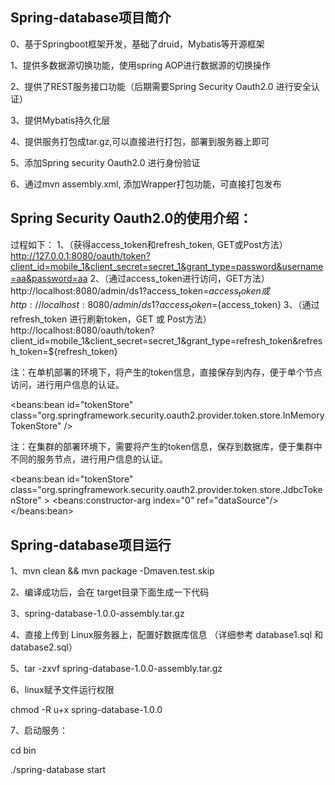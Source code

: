 ## Spring-database项目简介
0、基于Springboot框架开发，基础了druid，Mybatis等开源框架

1、提供多数据源切换功能，使用spring AOP进行数据源的切换操作

2、提供了REST服务接口功能（后期需要Spring Security Oauth2.0 进行安全认证）

3、提供Mybatis持久化层

4、提供服务打包成tar.gz,可以直接进行打包，部署到服务器上即可

5、添加Spring security Oauth2.0 进行身份验证

6、通过mvn assembly.xml, 添加Wrapper打包功能，可直接打包发布

## Spring Security Oauth2.0的使用介绍：
   过程如下： 1、（获得access_token和refresh_token, GET或Post方法） http://127.0.0.1:8080/oauth/token?client_id=mobile_1&client_secret=secret_1&grant_type=password&username=aa&password=aa 
   2、（通过access_token进行访问，GET方法） http://localhost:8080/admin/ds1?access_token=${access_token} 或 http://localhost:8080/admin/ds1?access_token=${access_token} 
   3、（通过refresh_token 进行刷新token，GET 或 Post方法） http://localhost:8080/oauth/token?client_id=mobile_1&client_secret=secret_1&grant_type=refresh_token&refresh_token=${refresh_token}

注：在单机部署的环境下，将产生的token信息，直接保存到内存，便于单个节点访问，进行用户信息的认证。

<beans:bean id="tokenStore" class="org.springframework.security.oauth2.provider.token.store.InMemoryTokenStore" />

注：在集群的部署环境下，需要将产生的token信息，保存到数据库，便于集群中不同的服务节点，进行用户信息的认证。

<beans:bean id="tokenStore" class="org.springframework.security.oauth2.provider.token.store.JdbcTokenStore" > <beans:constructor-arg index="0" ref="dataSource"/> </beans:bean>

## Spring-database项目运行
1、mvn clean && mvn package -Dmaven.test.skip

2、编译成功后，会在 target目录下面生成一下代码

3、spring-database-1.0.0-assembly.tar.gz

4、直接上传到 Linux服务器上，配置好数据库信息 （详细参考 database1.sql 和database2.sql）

5、tar -zxvf spring-database-1.0.0-assembly.tar.gz

6、linux赋予文件运行权限

chmod -R u+x spring-database-1.0.0

7、启动服务：

 cd bin
 
./spring-database start
